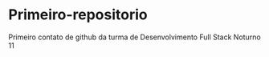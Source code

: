 # Primeiro-repositorio
Primeiro contato de github da turma de Desenvolvimento Full Stack Noturno 11
